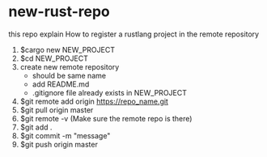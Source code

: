 # new-rust-repo
this repo explain How to register a rustlang project in the remote repository

1. $cargo new NEW_PROJECT
2. $cd NEW_PROJECT
3. create new remote repository
   - should be same name 
   - add README.md 
   - .gitignore file already exists in NEW_PROJECT
4. $git remote add origin https://repo_name.git
5. $git pull origin master
6. $git remote -v (Make sure the remote repo is there)
7. $git add .
8. $git commit -m "message"
9. $git push origin master

